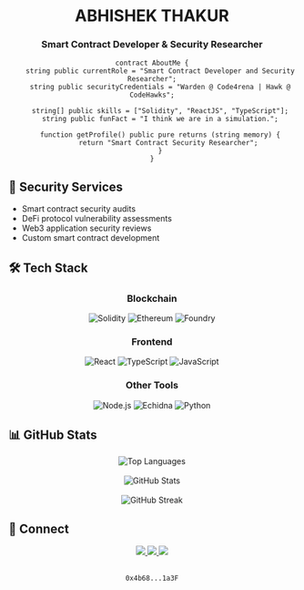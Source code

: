 <div align="center">
  
# ABHISHEK THAKUR

### Smart Contract Developer & Security Researcher

```solidity
contract AboutMe {
    string public currentRole = "Smart Contract Developer and Security Researcher";
    string public securityCredentials = "Warden @ Code4rena | Hawk @ CodeHawks";
    
    string[] public skills = ["Solidity", "ReactJS", "TypeScript"];
    string public funFact = "I think we are in a simulation.";
    
    function getProfile() public pure returns (string memory) {
        return "Smart Contract Security Researcher";
    }
}
```

</div>

## 🔐 Security Services

- Smart contract security audits
- DeFi protocol vulnerability assessments
- Web3 application security reviews
- Custom smart contract development

## 🛠️ Tech Stack

<div align="center">

### Blockchain
![Solidity](https://img.shields.io/badge/-Solidity-363636?style=flat-square&logo=solidity&logoColor=white)
![Ethereum](https://img.shields.io/badge/-Ethereum-3C3C3D?style=flat-square&logo=ethereum&logoColor=white)
![Foundry](https://img.shields.io/badge/-Foundry-3C3C3D?style=flat-square&logo=foundry&logoColor=white)

### Frontend
![React](https://img.shields.io/badge/-React-61DAFB?style=flat-square&logo=react&logoColor=black)
![TypeScript](https://img.shields.io/badge/-TypeScript-3178C6?style=flat-square&logo=typescript&logoColor=white)
![JavaScript](https://img.shields.io/badge/-JavaScript-F7DF1E?style=flat-square&logo=javascript&logoColor=black)

### Other Tools
![Node.js](https://img.shields.io/badge/-Node.js-339933?style=flat-square&logo=nodedotjs&logoColor=white)
![Echidna](https://img.shields.io/badge/-Echidna-3C3C3D?style=flat-square&logo=echidna&logoColor=white)
![Python](https://img.shields.io/badge/-Python-3776AB?style=flat-square&logo=python&logoColor=white)

</div>

## 📊 GitHub Stats

<div align="center">
  <img src="https://github-readme-stats.vercel.app/api/top-langs?username=abhishekthak344&show_icons=true&locale=en&layout=compact&theme=synthwave" alt="Top Languages" />
  <br><br>
  <img src="https://github-readme-stats.vercel.app/api?username=abhishekthak344&show_icons=true&locale=en&theme=synthwave" alt="GitHub Stats" />
  <br><br>
  <img src="https://github-readme-streak-stats.herokuapp.com/?user=abhishekthak344&theme=synthwave" alt="GitHub Streak" />
</div>

## 🔗 Connect

<div align="center">
  <a href="https://linkedin.com/in/YOUR-USERNAME">
    <img src="https://img.shields.io/badge/-LinkedIn-0A66C2?style=for-the-badge&logo=linkedin&logoColor=white" />
  </a>
  <a href="https://twitter.com/YOUR-USERNAME">
    <img src="https://img.shields.io/badge/-Twitter-1DA1F2?style=for-the-badge&logo=twitter&logoColor=white" />
  </a>
  <a href="mailto:your.email@example.com">
    <img src="https://img.shields.io/badge/-Email-D14836?style=for-the-badge&logo=gmail&logoColor=white" />
  </a>
</div>

<div align="center">
  <br>
  
  ```
  0x4b68...1a3F
  ```
  
</div>
